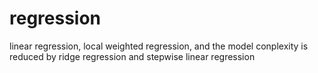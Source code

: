 # regression
linear regression, local weighted regression,  and the model conplexity is reduced by ridge regression and stepwise linear regression
